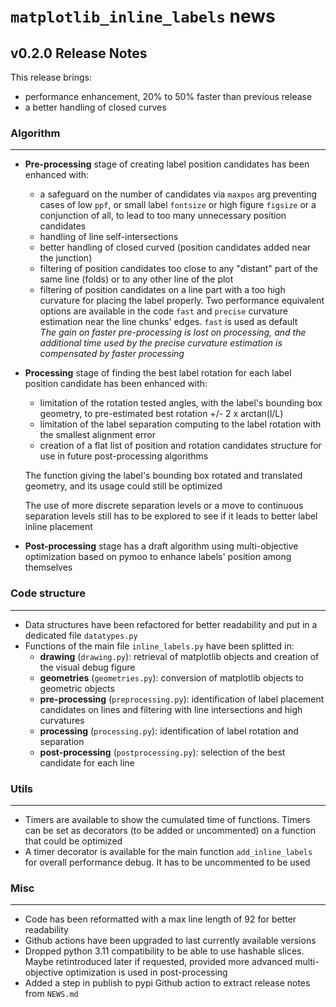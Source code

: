 # `matplotlib_inline_labels` news

## v0.2.0 Release Notes

This release brings:
- performance enhancement, 20% to 50% faster than previous release
- a better handling of closed curves 

### Algorithm
---
- **Pre-processing** stage of creating label position candidates has been enhanced with:
  - a safeguard on the number of candidates via `maxpos` arg preventing cases of low `ppf`, or small label `fontsize` or high figure `figsize` or a conjunction of all, to lead to too many unnecessary position candidates
  - handling of line self-intersections
  - better handling of closed curved (position candidates added near the junction)
  - filtering of position candidates too close to any "distant" part of the same line (folds) or to any other line of the plot 
  - filtering of position candidates on a line part with a too high curvature for placing the label properly. Two performance equivalent options are available in the code `fast` and `precise` curvature estimation near the line chunks' edges. `fast` is used as default  
  *The gain on faster pre-processing is lost on processing, and the additional time used by the precise curvature estimation is compensated  by faster processing*
- **Processing** stage of finding the best label rotation for each label position candidate has been enhanced with:
  - limitation of the rotation tested angles, with the label's bounding box geometry, to pre-estimated best rotation +/- 2  x arctan(l/L)
  - limitation of the label separation computing to the label rotation with the smallest alignment error
  - creation of a flat list of position and rotation candidates structure for use in future post-processing algorithms

  The function giving the label's bounding box rotated and translated geometry, and its usage could still be optimized 

  The use of more discrete separation levels or a move to continuous separation levels still has to be explored to see if it leads to better label inline placement
- **Post-processing** stage has a draft algorithm using multi-objective optimization based on pymoo to enhance labels' position among themselves

### Code structure
---
- Data structures have been refactored for better readability and put in a dedicated file `datatypes.py`
- Functions of the main file `inline_labels.py` have been splitted in:
  - **drawing** (`drawing.py`): retrieval of matplotlib objects and creation of the visual debug figure
  - **geometries** (`geometries.py`): conversion of matplotlib objects to geometric objects
  - **pre-processing** (`preprocessing.py`): identification of label placement candidates on lines and filtering with line intersections and high curvatures
  - **processing** (`processing.py`): identification of label rotation and separation
  - **post-processing** (`postprocessing.py`): selection of the best candidate for each line

### Utils
---
- Timers are available to show the cumulated time of functions. Timers can be set as decorators (to be added or uncommented) on a function that could be optimized
- A timer decorator is available for the main function `add_inline_labels` for overall performance debug. It has to be uncommented to be used

### Misc
---
- Code has been reformatted with a max line length of 92 for better readability
- Github actions have been upgraded to last currently available versions
- Dropped python 3.11 compatibility to be able to use hashable slices. Maybe retintroduced later if requested, provided more advanced multi-objective optimization is used in post-processing
- Added a step in publish to pypi Github action to extract release notes from `NEWS.md`